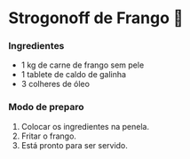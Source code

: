 # Strogonoff de Frango :chicken:

### Ingredientes

- 1 kg de carne de frango sem pele
- 1 tablete de caldo de galinha
- 3 colheres de óleo

### Modo de preparo

1. Colocar os ingredientes na penela.
2. Fritar o frango.
3. Está pronto para ser servido.
